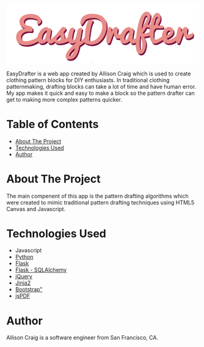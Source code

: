 ![EasyDrafter Logo](/logo.png)

EasyDrafter is a web app created by Allison Craig which is used to create clothing pattern blocks for DIY enthusiasts.
In traditional clothing patternmaking, drafting blocks can take a lot of time and have human error. My app makes it quick and easy to make a block so the pattern drafter can get to making more complex patterns quicker. 

# Table of Contents
* [About The Project](#about)
* [Technologies Used](#technologiesused)
* [Author](#author)

# <a name="about"></a>About The Project
The main compenent of this app is the pattern drafting algorithms which were created to mimic traditional pattern drafting techniques using HTML5 Canvas and Javascript.

# <a name="technologiesused"></a>Technologies Used
* Javascript
* [Python](https://www.python.org/)
* [Flask](http://flask.pocoo.org/)
* [Flask - SQLAlchemy](http://flask.pocoo.org/)
* [jQuery](https://jquery.com/)
* [Jinja2](http://jinja.pocoo.org/docs/dev/)
* [Bootstrap"](http://getbootstrap.com/2.3.2/)
* [jsPDF](https://parall.ax/products/jspdf)

# <a name="author"></a>Author
Allison Craig is a software engineer from San Francisco, CA.
